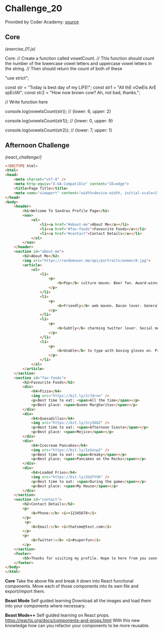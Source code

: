 # Challenge_20

Provided by Coder Academy: [source](https://coderacademy.instructure.com/courses/239/pages/react-and-jsx-intro)

## Core
*(exercise_01.js)*

Core:
// Create a function called vowelCount.
// This function should count the number of the lowercase vowel letters and uppercase vowel letters in the string.
// Then should return the count of both of these

"use strict";

const str = "Today is best day of my LIFE!";
const str1 = "All thE vOwEls ArE spEcIAl";
const str2 = "How now brown cow? Ah, not bad, thanks.";

// Write function here

console.log(vowelsCount(str));
// {lower: 6, upper: 2}

console.log(vowelsCount(str1));
// {lower: 0, upper: 9}

console.log(vowelsCount(str2));
// {lower: 7, upper: 1}


## Afternoon Challenge
*(react_challenge/)*

```html
<!DOCTYPE html>
<html>
<head>
    <meta charset="utf-8" />
    <meta http-equiv="X-UA-Compatible" content="IE=edge">
    <title>Page Title</title>
    <meta name="viewport" content="width=device-width, initial-scale=1">
</head>
<body>
    <header>
        <h1>Welcome To Sandras Profile Page</h1>
        <nav>
            <ul>
                <li><a href="#about-me">About Me</a></li>
                <li><a href="#fav-foods">Favourite Foods</a></li>
                <li><a href="#contact">Contact Details</a></li>
            </ul>
        </nav>
    </header>
    <section id="about-me">
        <h2>About Me</h2>
        <img src="https://randomuser.me/api/portraits/women/8.jpg">
        <article>
            <ol>
                <li>
                    <p>
                        <b>Pop</b> culture maven. Beer fan. Award-winning music junkie. Extreme coffee enthusiast. Thinker. Tv specialist.
                    </p>
                </li>
                <li>
                    <p>
                        <b>Friendly</b> web maven. Bacon lover. General internet specialist. Incurable travel scholar.
                    </p>
                </li>
                <li>
                    <p>
                        <b>Subtly</b> charming twitter lover. Social media fan. Incurable travel geek. Lifelong pop culture specialist. Tv scholar.
                    </p>
                </li>
                <li>
                    <p>
                        <b>Unable</b> to type with boxing gloves on. Proud bacon fan. Music junkie. Coffee ninja. Beer specialist.
                    </p>
                </li>
            </ol>
        </article>
    </section>
    <section id="fav-foods">
        <h2>Favourite Foods</h2>
        <div>
            <h4>Pizza</h4>
            <img src="https://bit.ly/2rJ4rnn" />
            <p>Best time to eat: <span>All the time</span></p>
            <p>Best place: <span>Queen Margharitas</span></p>
        </div>
        <div>
            <h4>Quesadillas</h4>
            <img src="https://bit.ly/2ryI6bZ" />
            <p>Best time to eat: <span>Afternoon Siesta</span></p>
            <p>Best place: <span>Mejico</span></p>
        </div>
        <div>
            <h4>Icecream Pancakes</h4>
            <img src="https://bit.ly/2zUznp2" />
            <p>Best time to eat: <span>Breaky</span></p>
            <p>Best place: <span>Pancakes on the Rocks</span></p>
        </div>
        <div>
            <h4>Loaded Fries</h4>
            <img src="https://bit.ly/2GdfYVK" />
            <p>Best time to eat: <span>During the game</span></p>
            <p>Best place: <span>My House</span></p>
        </div>
    </section>
    <section id="contact">
        <h2>Contact Details</h2>
        <p>
            <b>Phone:</b> <i>+12345678</i>
        </p>
         <p>
            <b>Email:</b> <i>thatsme@test.com</i>
        </p>
        <p>
            <b>Twitter:</b> <i>#superfun</i>
        </p>
    </section>
    <footer>
        <h5>Thanks for visiting my profile. Hope to here from you soon!</h5>
    </footer>
</body>
</html>
```

**Core**
Take the above file and break it down into React functional components.
Move each of those components into its own file and export/import them.

**Beast Mode**
Self guided learning
Download all the images and load them into your components where necessary.

**Beast Mode++**
Self guided learning on React props.
https://reactjs.org/docs/components-and-props.html
With this new knowledge how can you refactor your components to be more reusable.